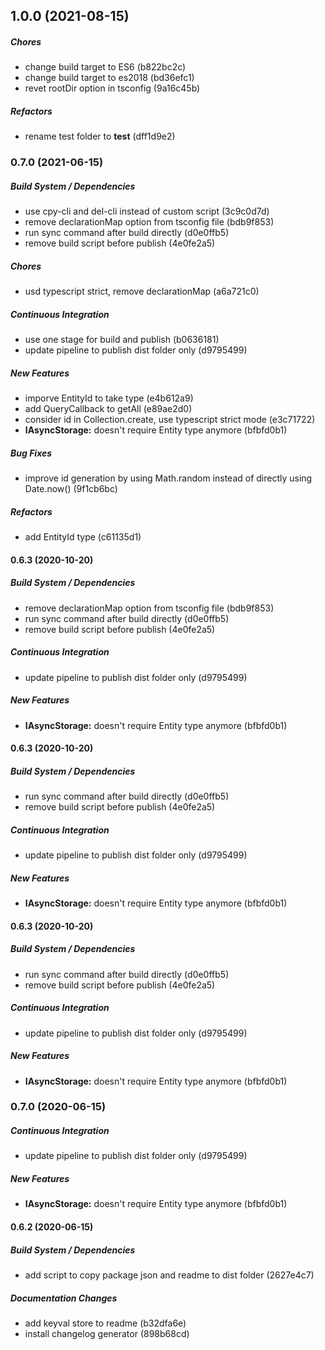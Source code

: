 ## 1.0.0 (2021-08-15)

##### Chores

*  change build target to ES6 (b822bc2c)
*  change build target to es2018 (bd36efc1)
*  revet rootDir option in tsconfig (9a16c45b)

##### Refactors

*  rename test folder to __test__ (dff1d9e2)

### 0.7.0 (2021-06-15)

##### Build System / Dependencies

*  use cpy-cli and del-cli instead of custom script (3c9c0d7d)
*  remove declarationMap option from tsconfig file (bdb9f853)
*  run sync command after build directly (d0e0ffb5)
*  remove build script before publish (4e0fe2a5)

##### Chores

*  usd typescript strict, remove declarationMap (a6a721c0)

##### Continuous Integration

*  use one stage for build and publish (b0636181)
*  update pipeline to publish dist folder only (d9795499)

##### New Features

*  imporve EntityId to take type (e4b612a9)
*  add QueryCallback to getAll (e89ae2d0)
*  consider id in Collection.create, use typescript strict mode (e3c71722)
* **IAsyncStorage:**  doesn't require Entity type anymore (bfbfd0b1)

##### Bug Fixes

*  improve id generation by using Math.random instead of directly using Date.now() (9f1cb6bc)

##### Refactors

*  add EntityId type (c61135d1)

#### 0.6.3 (2020-10-20)

##### Build System / Dependencies

*  remove declarationMap option from tsconfig file (bdb9f853)
*  run sync command after build directly (d0e0ffb5)
*  remove build script before publish (4e0fe2a5)

##### Continuous Integration

*  update pipeline to publish dist folder only (d9795499)

##### New Features

* **IAsyncStorage:**  doesn't require Entity type anymore (bfbfd0b1)

#### 0.6.3 (2020-10-20)

##### Build System / Dependencies

*  run sync command after build directly (d0e0ffb5)
*  remove build script before publish (4e0fe2a5)

##### Continuous Integration

*  update pipeline to publish dist folder only (d9795499)

##### New Features

* **IAsyncStorage:**  doesn't require Entity type anymore (bfbfd0b1)

#### 0.6.3 (2020-10-20)

##### Build System / Dependencies

*  run sync command after build directly (d0e0ffb5)
*  remove build script before publish (4e0fe2a5)

##### Continuous Integration

*  update pipeline to publish dist folder only (d9795499)

##### New Features

* **IAsyncStorage:**  doesn't require Entity type anymore (bfbfd0b1)

### 0.7.0 (2020-06-15)

##### Continuous Integration

*  update pipeline to publish dist folder only (d9795499)

##### New Features

* **IAsyncStorage:**  doesn't require Entity type anymore (bfbfd0b1)

#### 0.6.2 (2020-06-15)

##### Build System / Dependencies

*  add script to copy package json and readme to dist folder (2627e4c7)

##### Documentation Changes

*  add keyval store to readme (b32dfa6e)
*  install changelog generator (898b68cd)
